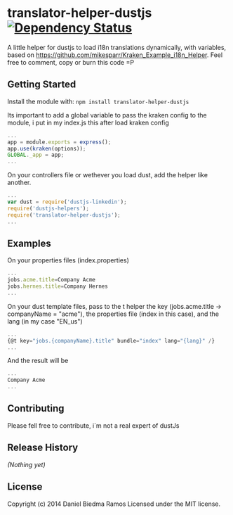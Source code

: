 # translator-helper-dustjs  [![Dependency Status](https://david-dm.org/danibram/translator-helper-dustjs.svg)](https://david-dm.org/danibram/translator-helper-dustjs)

A little helper for dustjs to load i18n translations dynamically, with variables, based on https://github.com/mikesparr/Kraken_Example_i18n_Helper. Feel free to comment, copy or burn this code =P

## Getting Started
Install the module with: `npm install translator-helper-dustjs`

Its important to add a global variable to pass the kraken config to the module, i put in my index.js this after load kraken config
```javascript
...
app = module.exports = express();
app.use(kraken(options));
GLOBAL._app = app;
...
```
On your controllers file or wethever you load dust, add the helper like another.

```javascript
...
var dust = require('dustjs-linkedin');
require('dustjs-helpers');
require('translator-helper-dustjs');
...
```


## Examples
On your properties files (index.properties)
```javascript
...
jobs.acme.title=Company Acme
jobs.hernes.title=Company Hernes
...
```

On your dust template files, pass to the t helper the key (jobs.acme.title -> companyName = "acme"), the properties file (index in this case), and the lang (in my case "EN_us")
```javascript
...
{@t key="jobs.{companyName}.title" bundle="index" lang="{lang}" /}
...
```
And the result will be
```javascript
...
Company Acme
...
```

## Contributing
Please fell free to contribute, i´m not a real expert of dustJs

## Release History
_(Nothing yet)_

## License
Copyright (c) 2014 Daniel Biedma Ramos
Licensed under the MIT license.

